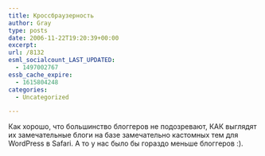 ```yaml
---
title: Кроссбраузерность
author: Gray
type: posts
date: 2006-11-22T19:20:39+00:00
excerpt:
url: /8132
esml_socialcount_LAST_UPDATED:
  - 1497002767
essb_cache_expire:
  - 1615804248
categories:
  - Uncategorized

---
```








Как хорошо, что большинство блоггеров не подозревают, КАК выглядят их замечательные блоги на базе замечательно кастомных тем для WordPress в Safari. А то у нас было бы гораздо меньше блоггеров :).